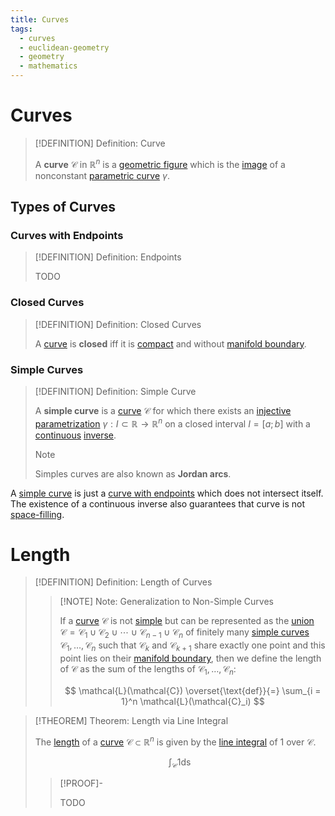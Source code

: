 ```yaml
---
title: Curves
tags:
  - curves
  - euclidean-geometry
  - geometry
  - mathematics
---
```


# Curves

>[!DEFINITION] Definition: Curve
>
>A **curve** $\mathcal{C}$ in $\mathbb{R}^n$ is a [geometric figure](../Geometric%20Shapes.md) which is the [image](../../../Analysis/Functions/Functions.md) of a nonconstant [parametric curve](../../../Analysis/Real%20Analysis/Real%20Vector%20Functions/Parametric%20Curves/Parametric%20Curve.md) $\gamma$.
>

## Types of Curves

### Curves with Endpoints

>[!DEFINITION] Definition: Endpoints
>
>TODO
>

### Closed Curves

>[!DEFINITION] Definition: Closed Curves
>
>A [curve](Curves.md) is **closed** iff it is [compact](../../../Analysis/Real%20Analysis/The%20Topology%20of%20Euclidean%20Space.md) and without [manifold boundary](../../Manifolds/Manifolds.md).
>

### Simple Curves

>[!DEFINITION] Definition: Simple Curve
>
>A **simple curve** is a [curve](Curves.md#Curves) $\mathcal{C}$ for which there exists an [injective](../../../Analysis/Functions/Types%20of%20Functions/Injection.md) [parametrization](Curves.md#Parametrizations) $\gamma: I \subset \mathbb{R} \to \mathbb{R}^n$ on a closed interval $I = [a;b]$ with a [continuous](../../../Analysis/Real%20Analysis/Real%20Vector%20Functions/Scalar%20Fields/Continuity%20of%20Real%20Scalar%20Fields.md) [inverse](../../../Analysis/Functions/Types%20of%20Functions/Injection.md).
>
>>[!NOTE]
>>
>>Simples curves are also known as **Jordan arcs**.
>>
>

A [simple curve](Curves.md#Simple%20Curves) is just a [curve with endpoints](Curves.md#Curves%20with%20Endpoints) which does not intersect itself. The existence of a continuous inverse also guarantees that curve is not [space-filling](TODO).


# Length

>[!DEFINITION] Definition: Length of Curves
>
>>[!NOTE] Note: Generalization to Non-Simple Curves
>>
>>If a [curve](Curves.md#Curves) $\mathcal{C}$ is not [simple](Curves.md#Simple%20Curves) but can be represented as the [union](../../../Set%20Theory/Collections/Operations%20with%20Collections.md) $\mathcal{C} = \mathcal{C}_1 \cup \mathcal{C}_2 \cup \cdots \cup \mathcal{C}_{n-1} \cup \mathcal{C}_n$ of finitely many [simple curves](Curves.md#Simple%20Curves) $\mathcal{C}_1, \dotsc, \mathcal{C}_n$ such that $\mathcal{C}_{k}$ and $\mathcal{C}_{k+1}$ share exactly one point and this point lies on their [manifold boundary](../../Manifolds/Manifolds.md), then we define the length of $\mathcal{C}$ as the sum of the lengths of $\mathcal{C}_1, \dotsc, \mathcal{C}_n$:
>>
>>$$
>>\mathcal{L}(\mathcal{C}) \overset{\text{def}}{=} \sum_{i = 1}^n \mathcal{L}(\mathcal{C}_i)
>>$$
>>
>

>[!THEOREM] Theorem: Length via Line Integral
>
>The [length](Curves.md#Length) of a [curve](Curves.md) $\mathcal{C} \subset \mathbb{R}^n$ is given by the [line integral](../../../Analysis/Real%20Analysis/Real%20Vector%20Functions/Scalar%20Fields/Integration/Scalar%20Line%20Integrals.md#Scalar%20Line%20Integrals%20over%20Geometric%20Curves) of $1$ over $\mathcal{C}$.
>
>$$
>\int_{\mathcal{C}} 1 \mathop{\mathrm{d}s}
>$$
>
>>[!PROOF]-
>>
>>TODO
>>
>

